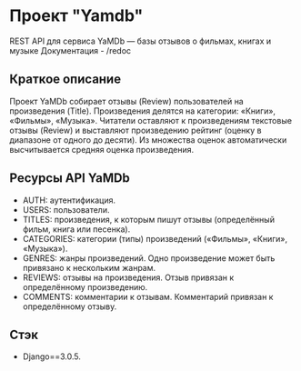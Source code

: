 # Проект "Yamdb"
REST API для сервиса YaMDb — базы отзывов о фильмах, книгах и музыке
Документация - /redoc

## Краткое описание
Проект YaMDb собирает отзывы (Review) пользователей на произведения (Title). Произведения делятся на категории: «Книги», «Фильмы», «Музыка». Читатели оставляют к произведениям текстовые отзывы (Review) и выставляют произведению рейтинг (оценку в диапазоне от одного до десяти). Из множества оценок автоматически высчитывается средняя оценка произведения.

## Ресурсы API YaMDb
- AUTH: аутентификация.  
- USERS: пользователи.  
- TITLES: произведения, к которым пишут отзывы (определённый фильм, книга или песенка).  
- CATEGORIES: категории (типы) произведений («Фильмы», «Книги», «Музыка»).  
- GENRES: жанры произведений. Одно произведение может быть привязано к нескольким жанрам.  
- REVIEWS: отзывы на произведения. Отзыв привязан к определённому произведению.  
- COMMENTS: комментарии к отзывам. Комментарий привязан к определённому отзыву.

## Стэк
- Django==3.0.5.
